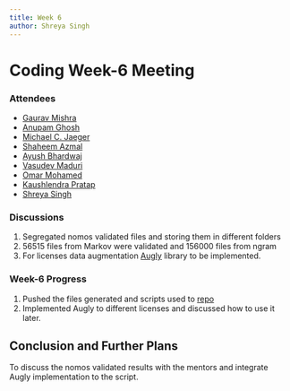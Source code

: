 ```yaml
---
title: Week 6
author: Shreya Singh
---
```

<!--
SPDX-License-Identifier: CC-BY-SA-4.0

SPDX-FileCopyrightText: 2021 Shreya Singh <shreya.out@gmail.com>
-->
# Coding Week-6 Meeting
### Attendees

- [Gaurav Mishra ](https://github.com/GMishx)
- [Anupam Ghosh ](https://github.com/ag4ums)
- [Michael C. Jaeger](https://github.com/mcjaeger)
- [Shaheem Azmal ](https://github.com/shaheemazmalmmd)
- [Ayush Bhardwaj ](https://github.com/hastagAB)
- [Vasudev Maduri ](https://github.com/vasudevmaduri)
- [Omar Mohamed ](https://github.com/OmarAbdelSamea)
- [Kaushlendra Pratap ](https://github.com/Kaushl2208)
- [Shreya Singh ](https://github.com/SinghShreya05)


### Discussions
1. Segregated nomos validated files and storing them in different folders
2. 56515 files from Markov were validated and 156000 files from ngram
3. For licenses data augmentation [Augly](https://github.com/facebookresearch/AugLy) library to be implemented. 

### Week-6 Progress
1. Pushed the files generated and scripts used to [repo](https://github.com/SinghShreya05/Minerva-Dataset-Generation)
2. Implemented Augly to different licenses and discussed how to use it later.

## Conclusion and Further Plans
To discuss the nomos validated results with the mentors and integrate Augly implementation to the script.